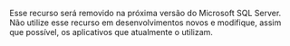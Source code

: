  Esse recurso será removido na próxima versão do Microsoft SQL Server. Não utilize esse recurso em desenvolvimentos novos e modifique, assim que possível, os aplicativos que atualmente o utilizam. 